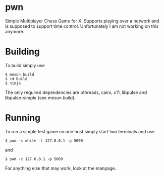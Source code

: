 # pwn
Simple Multiplayer Chess Game for X. Supports playing over a network and is supposed to support time control. Unfortunately I am not working on this anymore.

# Building
To build simply use
```
$ meson build
$ cd build
$ ninja
```
The only required dependencies are pthreads, cairo, x11, libpulse and libpulse-simple (see meson.build).

# Running
To run a simple test game on one host simply start two terminals and use
```
$ pwn -s white -l 127.0.0.1 -p 5000
```
and
```
$ pwn -c 127.0.0.1 -p 5000
```
For anything else that may work, look at the manpage.
